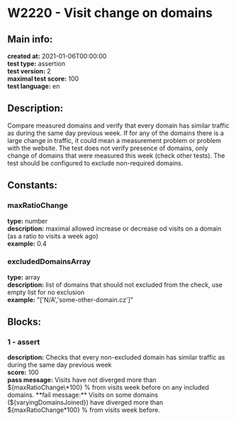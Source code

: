 # W2220 - Visit change on domains  
## Main info:  
**created at:** 2021-01-06T00:00:00  
**test type:** assertion  
**test version:** 2  
**maximal test score:** 100  
**test language:** en  
## Description:  
Compare measured domains and verify that every domain has similar traffic as during the same day previous week. If for any of the domains there is a large change in traffic, it could mean a measurement problem or problem with the website. The test does not verify presence of domains, only change of domains that were measured this week (check other tests). The test should be configured to exclude non-required domains.  
## Constants:  
### maxRatioChange
**type:** number  
**description:** maximal allowed increase or decrease od visits on a domain (as a ratio to visits a week ago)  
**example:** 0.4  
### excludedDomainsArray
**type:** array  
**description:** list of domains that should not excluded from the check, use empty list for no exclusion   
**example:** "['N/A','some-other-domain.cz']"  
## Blocks:  
### 1 - assert
**description:** Checks that every non-excluded domain has similar traffic as during the same day previous week  
**score:** 100  
**pass message:** Visits have not diverged more than ${maxRatioChange\*100} % from visits week before on any included domains.  
**fail message:** Visits on some domains (${varyingDomainsJoined}) have diverged more than ${maxRatioChange\*100} % from visits week before.  
